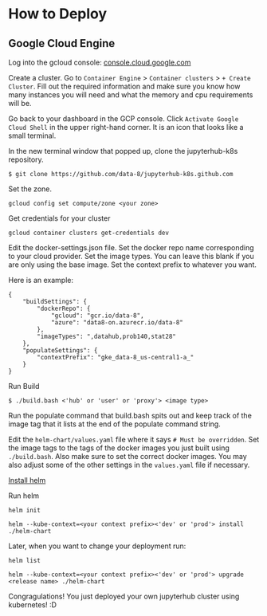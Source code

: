 # How to Deploy #

## Google Cloud Engine ##

Log into the gcloud console: [console.cloud.google.com](console.cloud.google.com/)

Create a cluster. Go to `Container Engine` > `Container clusters` > `+ Create Cluster`. Fill out the required information and make sure you know how many instances you will need and what the memory and cpu requirements will be.

Go back to your dashboard in the GCP console. Click `Activate Google Cloud Shell` in the upper right-hand corner. It is an icon that looks like a small terminal.

In the new terminal window that popped up, clone the jupyterhub-k8s repository.

```
$ git clone https://github.com/data-8/jupyterhub-k8s.github.com
```

Set the zone.
```
gcloud config set compute/zone <your zone>
```

Get credentials for your cluster
```
gcloud container clusters get-credentials dev
```

Edit the docker-settings.json file. Set the docker repo name corresponding to your cloud provider. Set the image types. You can leave this blank if you are only using the base image. Set the context prefix to whatever you want.

Here is an example:
```
{
    "buildSettings": {
        "dockerRepo": {
            "gcloud": "gcr.io/data-8",
            "azure": "data8-on.azurecr.io/data-8"
        },
        "imageTypes": ",datahub,prob140,stat28"
    },
    "populateSettings": {
        "contextPrefix": "gke_data-8_us-central1-a_"
    }
}
```

Run Build
```
$ ./build.bash <'hub' or 'user' or 'proxy'> <image type>
```

Run the populate command that build.bash spits out and keep track of the image tag that it lists at the end of the populate command string.

Edit the `helm-chart/values.yaml` file where it says `# Must be overridden`. Set the image tags to the tags of the docker images you just built using `./build.bash`. Also make sure to set the correct docker images. You may also adjust some of the other settings in the `values.yaml` file if necessary.

[Install helm](https://github.com/kubernetes/helm/blob/master/docs/install.md)

Run helm
```
helm init

helm --kube-context=<your context prefix><'dev' or 'prod'> install ./helm-chart
```

Later, when you want to change your deployment run:
```
helm list

helm --kube-context=<your context prefix><'dev' or 'prod'> upgrade <release name> ./helm-chart
```

Congragulations! You just deployed your own jupyterhub cluster using kubernetes! :D


